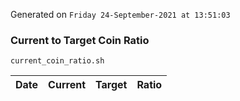 Generated on `Friday 24-September-2021 at 13:51:03`

### Current to Target Coin Ratio
`current_coin_ratio.sh`

Date|Current|Target|Ratio
---|---|---|---
